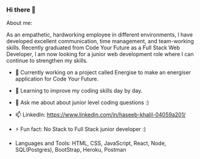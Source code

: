 ### Hi there 👋

About me:

As an empathetic, hardworking employee in different environments, I
have developed excellent communication, time management, and
team-working skills.
Recently graduated from Code Your Future as a Full Stack Web
Developer, I am now looking for a junior web development role where
I can continue to strengthen my skills.

* 🔭 Currently working on a project called Energise to make an energiser application for Code Your Future.
* 🌱 Learning to improve my coding skills day by day.
* 💬 Ask me about about junior level coding questions :) 
* 📫 LinkedIn: https://www.linkedin.com/in/haseeb-khalil-04059a201/
* ⚡ Fun fact: No Stack to Full Stack junior developer :) 

* Languages and Tools:
                    HTML, CSS, JavaScript, React, Node, SQL(Postgres), BootStrap, Heroku, Postman
        

